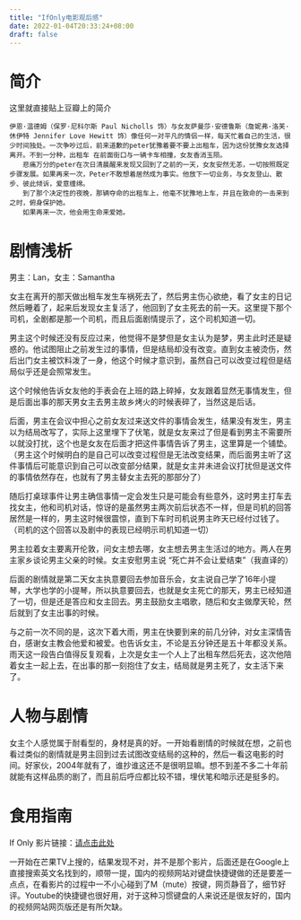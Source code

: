 ```yaml
---
title: "IfOnly电影观后感"
date: 2022-01-04T20:33:24+08:00
draft: false
---
```

# 简介
这里就直接贴上豆瓣上的简介
```
伊恩·温德姆（保罗·尼科尔斯 Paul Nicholls 饰）与女友萨曼莎·安德鲁斯（詹妮弗·洛芙·休伊特 Jennifer Love Hewitt 饰）像任何一对平凡的情侣一样，每天忙着自己的生活，很少时间独处。一次争吵过后，前来道歉的peter犹豫着要不要上出租车，因为这份犹豫女友选择离开。不到一分种，出租车 在前面街口与一辆卡车相撞，女友香消玉陨。
　　悲痛万分的peter在次日清晨醒来发现又回到了之前的一天，女友安然无恙，一切按照既定步骤发展。如果再来一次，Peter不敢想着居然成为事实。他放下一切业务，与女友登山、散步、彼此倾诉，爱意缠绵。
　　到了那个决定性的夜晚，那辆夺命的出租车上，他毫不犹豫地上车，并且在致命的一击来到之时，俯身保护她。
　　如果再来一次，他会用生命来爱她。
```

# 剧情浅析
男主：Lan，女主：Samantha

女主在离开的那天做出租车发生车祸死去了，然后男主伤心欲绝，看了女主的日记然后睡着了，起来后发现女主复活了，他回到了女主死去的前一天。这里提下那个司机，全剧都是那一个司机，而且后面剧情提示了，这个司机知道一切。

男主这个时候还没有反应过来，他觉得不是梦但是女主认为是梦，男主此时还是疑惑的。他试图阻止之前发生过的事情，但是结局却没有改变。直到女主被烫伤，然后出门女主被饮料泼了一身，他这个时候才意识到，虽然自己可以改变过程但是结局似乎还是会照常发生。

这个时候他告诉女友他的手表会在上班的路上碎掉，女友跟着显然无事情发生，但是后面出事的那天男女主去男主故乡烤火的时候表碎了，当然这是后话。

后面，男主在会议中担心之前女友过来送文件的事情会发生，结果没有发生，男主以为结局改写了，实际上这里埋下了伏笔，就是女友来过了但是看到男主不需要所以就没打扰，这个也是女友在后面才把这件事情告诉了男主，这里算是一个铺垫。（男主这个时候明白的是自己可以改变过程但是无法改变结果，而后面男主听了这件事情后可能意识到自己可以改变部分结果，就是女主并未进会议打扰但是送文件的事情依然存在，也就有了男主替女主去死的那部分了）

随后打桌球事件让男主确信事情一定会发生只是可能会有些意外，这时男主打车去找女主，他和司机对话，惊讶的是虽然男主两次前后状态不一样，但是司机的回答居然是一样的，男主这时候很震惊，直到下车时司机说男主昨天已经付过钱了。（司机的这个回答以及剧中的表现已经明示司机知道一切）

男主拉着女主要离开伦敦，问女主想去哪，女主想去男主生活过的地方。两人在男主家乡谈论男主父亲的时候。女主安慰男主说 “死亡并不会让爱结束”（我直译的）

后面的剧情就是第二天女主执意要回去参加音乐会，女主说自己学了16年小提琴，大学也学的小提琴，所以执意要回去，也就是女主死亡的那天，男主已经知道了一切，但是还是答应和女主回去。男主鼓励女主唱歌，随后和女主做摩天轮，然后就到了女主出事的时候。

与之前一次不同的是，这次下着大雨，男主在快要到来的前几分钟，对女主深情告白，感谢女主教会他爱和被爱。也告诉女主，不论是五分钟还是五十年都没关系。雨天这一段告白值得反复观看，上次是女主一个人上了出租车然后死去，这次他陪着女主一起上去，在出事的那一刻抱住了女主，结局就是男主死了，女主活下来了。

# 人物与剧情
女主个人感觉属于耐看型的，身材是真的好。一开始看剧情的时候就在想，之前也看过类似的剧情就是男主回到过去试图改变结局的这种的，然后一看这电影的时间。好家伙，2004年就有了，谁抄谁这还不是很明显嘛。想不到差不多二十年前就能有这样品质的剧了，而且前后呼应都比较不错，埋伏笔和暗示还是挺多的。


# 食用指南
If Only 影片链接：[请点击此处](https://ww2.123moviesfree.love/watch-movie/if-only-2004-full-movie-online-free/123movies-4ey9r40-x44wj3g7x?watchnow=1)

一开始在芒果TV上搜的，结果发现不对，并不是那个影片，后面还是在Google上直接搜索英文名找到的，顺带一提，国内的视频网站对键盘快捷键做的还是要差一点点，在看影片的过程中一不小心碰到了M（mute）按键，网页静音了，细节好评。Youtube的快捷键也很好用，对于这种习惯键盘的人来说还是很友好的，国内的视频网站网页版还是有所欠缺。